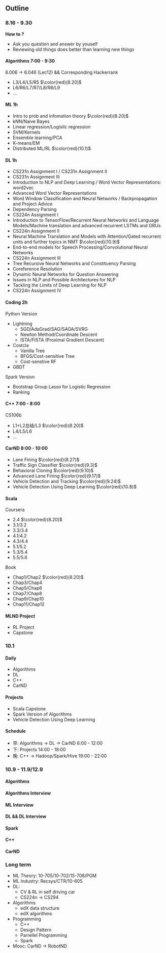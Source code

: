## Outline

### 8.16 - 9.30

**How to ?**

* Ask you question and answer by youself
* Reviewing old things does better than learning new things

#### Algorithms 7:00 - 9:30

6.006 -> 6.046 (Lec12) && Corresponding Hackerrank

- L3/L4/L5/R5 $\color{red}(8.20)$
- L6/R6/L7/R7/L8/R8/L9
- ...

#### ML 1h 

- Intro to prob and infomation theory $\color{red}(8.20)$
- kNN/Naive Bayes
- Linear regression/Logisitc regression
- SVM/Kernels
- Ensemble learning/PCA
- K-means/EM
- Distributed ML/RL $\color{red}(10.1)$

#### DL 1h

* CS231n Assignment I / CS231n Assignment II
* CS231n Assignment III
* Introduction to NLP and Deep Learning / Word Vector Representations: word2vec
* Advanced Word Vector Representations
* Word Window Classification and Neural Networks / Backpropagation and Project Advice
* Dependency Parsing
* CS224n Assignment I
* Introduction to TensorFlow/Recurrent Neural Networks and Language Models/Machine translation and advanced recurrent LSTMs and GRUs
* CS224n Assignment II
* Neural Machine Translation and Models with Attention/Gated recurrent units and further topics in NMT $\color{red}(10.9)$
* End-to-end models for Speech Processing/Convolutional Neural Networks
* CS224n Assignment III
* Tree Recursive Neural Networks and Constituency Parsing
* Coreference Resolution
* Dynamic Neural Networks for Question Answering
* Issues in NLP and Possible Architectures for NLP
* Tackling the Limits of Deep Learning for NLP
* CS224n Assignment IV

#### Coding 2h

Python Version

- Lightning
  - SGD/AdaGrad/SAG/SAGA/SVRG
  - Newton Method/Coordinate Descent
  - ISTA/FISTA (Proximal Gradient Descent)
- Costcla
  - Vanilla Tree
  - BFGS/Cost-sensitive Tree
  - Cost-senstive RF
- GBDT

Spark Version

* Bootstrap Group Lasso for Logistic Regression
* Ranking

#### C++ 7:00 - 8:00

CS106b

* L1+L2总结/L3 $\color{red}(8.20)$
* L4/L5/L6
* ...

#### CarND 8:00 - 10:00

* Lane Fining $\color{red}(8.27)$
* Traffic Sign Classifier $\color{red}(9.3)$
* Behavioral Cloning $\color{red}(9.10)$
* Advanced Lane Fining $\color{red}(9.17)$
* Vehicle Detection and Tracking $\color{red}(9.24)$
* Vehicle Detection Using Deep Learning $\color{red}(10.8)$

#### Scala

Coursera

* 2.4 $\color{red}(8.20)$
* 3.1/3.2
* 3.3/3.4
* 4.1/4.2
* 4.3/4.4
* 5.1/5.2
* 5.3/5.4
* 5.5/5.6

Book

* Chap1/Chap2 $\color{red}(8.20)$
* Chap3/Chap4
* Chap5/Chap6
* Chap7/Chap8
* Chap9/Chap10
* Chap11/Chap12

#### MLND Project

* RL Project
* Capstone

### 10.1

#### Daily

* Algorithms
* DL
* C++
* CarND

#### Projects

* Scala Capstone
* Spark Version of Algorithms
* Vehicle Detection Using Deep Learning

#### Schedule

* 早: Algorithms -> DL -> CarND 6:00 - 12:00
* 下: Projects 14:00 - 18:00
* 晚: C++ -> Hadoop/Spark/Hive 19:00 - 22:00

### 10.9 - 11.9/12.9

#### Algorithms

#### Algorithms Interview

#### ML Interview

#### DL && DL Interview

#### Spark

#### C++

#### CarND

### Long term

- ML Theory: 10-705/10-702/15-708/PGM
- ML Industry: Recsys/CTR/10-605
- DL: 
  * CV & RL in self driving car
  * CS224n -> CS294
- Algorithms
  - edX data structure
  - edX algorithms
- Programming
  - C++
  - Design Pattern
  - Parrellel Programming
  - Spark
- Mooc: CarND -> RobotND